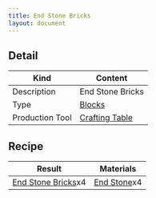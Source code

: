 ```yaml
---
title: End Stone Bricks
layout: document
---
```

## Detail

|Kind|Content|
|---|---|
|Description|End Stone Bricks|
|Type|[Blocks](Blocks)|
|Production Tool|[Crafting Table](Crafting_Table)|

## Recipe

|Result|Materials|
|---|---|
|[End Stone Bricks](End_Stone_Bricks)x4|[End Stone](End_Stone)x4|

